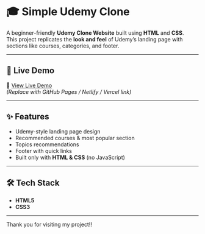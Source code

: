 # 🎓 Simple Udemy Clone  

A beginner-friendly **Udemy Clone Website** built using **HTML** and **CSS**.  
This project replicates the **look and feel** of Udemy’s landing page with sections like courses, categories, and footer.  

---

## 🚀 Live Demo  

🔗 [View Live Demo](https://your-live-demo-link.com)  
*(Replace with GitHub Pages / Netlify / Vercel link)*  

---

## ✨ Features  
- Udemy-style landing page design  
- Recommended courses & most popular section  
- Topics recommendations  
- Footer with quick links  
- Built only with **HTML & CSS** (no JavaScript)  

---

## 🛠️ Tech Stack  
- **HTML5**  
- **CSS3**  

---

Thank you for visiting my project!!
